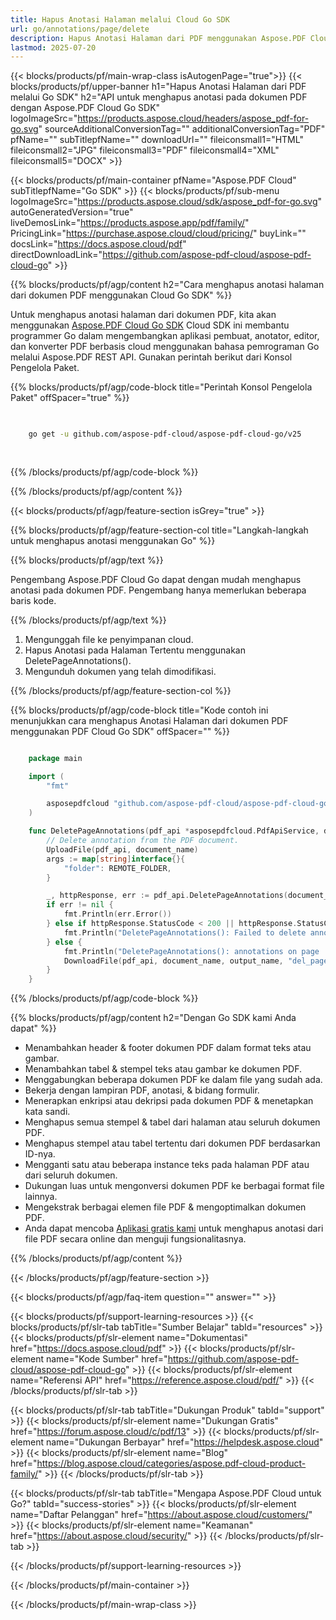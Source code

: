 ```yaml
---
title: Hapus Anotasi Halaman melalui Cloud Go SDK
url: go/annotations/page/delete
description: Hapus Anotasi Halaman dari PDF menggunakan Aspose.PDF Cloud SDK untuk Go.
lastmod: 2025-07-20
---
```


{{< blocks/products/pf/main-wrap-class isAutogenPage="true">}}
{{< blocks/products/pf/upper-banner h1="Hapus Anotasi Halaman dari PDF melalui Go SDK" h2="API untuk menghapus anotasi pada dokumen PDF dengan Aspose.PDF Cloud Go SDK" logoImageSrc="https://products.aspose.cloud/headers/aspose_pdf-for-go.svg" sourceAdditionalConversionTag="" additionalConversionTag="PDF" pfName="" subTitlepfName="" downloadUrl="" fileiconsmall1="HTML" fileiconsmall2="JPG" fileiconsmall3="PDF" fileiconsmall4="XML" fileiconsmall5="DOCX" >}}

{{< blocks/products/pf/main-container pfName="Aspose.PDF Cloud" subTitlepfName="Go SDK" >}}
{{< blocks/products/pf/sub-menu logoImageSrc="https://products.aspose.cloud/sdk/aspose_pdf-for-go.svg"
autoGeneratedVersion="true"
liveDemosLink="https://products.aspose.app/pdf/family/" PricingLink="https://purchase.aspose.cloud/cloud/pricing/" buyLink="" docsLink="https://docs.aspose.cloud/pdf"  directDownloadLink="https://github.com/aspose-pdf-cloud/aspose-pdf-cloud-go" >}}

{{% blocks/products/pf/agp/content h2="Cara menghapus anotasi halaman dari dokumen PDF menggunakan Cloud Go SDK" %}}

Untuk menghapus anotasi halaman dari dokumen PDF, kita akan menggunakan
[Aspose.PDF Cloud Go SDK](https://products.aspose.cloud/pdf/go/)
Cloud SDK ini membantu programmer Go dalam mengembangkan aplikasi pembuat, anotator, editor, dan konverter PDF berbasis cloud menggunakan bahasa pemrograman Go melalui Aspose.PDF REST API. Gunakan perintah berikut dari Konsol Pengelola Paket.

{{% blocks/products/pf/agp/code-block title="Perintah Konsol Pengelola Paket" offSpacer="true" %}}

```bash

     
    go get -u github.com/aspose-pdf-cloud/aspose-pdf-cloud-go/v25
     
     
```

{{% /blocks/products/pf/agp/code-block %}}

{{% /blocks/products/pf/agp/content %}}

{{< blocks/products/pf/agp/feature-section isGrey="true" >}}

{{% blocks/products/pf/agp/feature-section-col title="Langkah-langkah untuk menghapus anotasi menggunakan Go" %}}

{{% blocks/products/pf/agp/text %}}

Pengembang Aspose.PDF Cloud Go dapat dengan mudah menghapus anotasi pada dokumen PDF. Pengembang hanya memerlukan beberapa baris kode.

{{% /blocks/products/pf/agp/text %}}

1. Mengunggah file ke penyimpanan cloud.
1. Hapus Anotasi pada Halaman Tertentu menggunakan DeletePageAnnotations().
1. Mengunduh dokumen yang telah dimodifikasi.

{{% /blocks/products/pf/agp/feature-section-col %}}

{{% blocks/products/pf/agp/code-block title="Kode contoh ini menunjukkan cara menghapus Anotasi Halaman dari dokumen PDF menggunakan PDF Cloud Go SDK" offSpacer="" %}}

```go

    package main

    import (
        "fmt"

        asposepdfcloud "github.com/aspose-pdf-cloud/aspose-pdf-cloud-go/v25"
    )

    func DeletePageAnnotations(pdf_api *asposepdfcloud.PdfApiService, document_name string, page_num int32, output_name string) {
        // Delete annotation from the PDF document.
        UploadFile(pdf_api, document_name)
        args := map[string]interface{}{
            "folder": REMOTE_FOLDER,
        }

        _, httpResponse, err := pdf_api.DeletePageAnnotations(document_name, page_num, args)
        if err != nil {
            fmt.Println(err.Error())
        } else if httpResponse.StatusCode < 200 || httpResponse.StatusCode > 299 {
            fmt.Println("DeletePageAnnotations(): Failed to delete annotation from the document.")
        } else {
            fmt.Println("DeletePageAnnotations(): annotations on page '", page_num, "' deleted from the document '"+document_name+"'.")
            DownloadFile(pdf_api, document_name, output_name, "del_page_annotations_")
        }
    }
```

{{% /blocks/products/pf/agp/code-block %}}

{{% blocks/products/pf/agp/content h2="Dengan Go SDK kami Anda dapat" %}}

+ Menambahkan header & footer dokumen PDF dalam format teks atau gambar.
+ Menambahkan tabel & stempel teks atau gambar ke dokumen PDF.
+ Menggabungkan beberapa dokumen PDF ke dalam file yang sudah ada.
+ Bekerja dengan lampiran PDF, anotasi, & bidang formulir.
+ Menerapkan enkripsi atau dekripsi pada dokumen PDF & menetapkan kata sandi.
+ Menghapus semua stempel & tabel dari halaman atau seluruh dokumen PDF.
+ Menghapus stempel atau tabel tertentu dari dokumen PDF berdasarkan ID-nya.
+ Mengganti satu atau beberapa instance teks pada halaman PDF atau dari seluruh dokumen.
+ Dukungan luas untuk mengonversi dokumen PDF ke berbagai format file lainnya.
+ Mengekstrak berbagai elemen file PDF & mengoptimalkan dokumen PDF.
+ Anda dapat mencoba [Aplikasi gratis kami](https://products.aspose.app/pdf/) untuk menghapus anotasi dari file PDF secara online dan menguji fungsionalitasnya.

{{% /blocks/products/pf/agp/content %}}

{{< /blocks/products/pf/agp/feature-section >}}

{{< blocks/products/pf/agp/faq-item question="" answer="" >}}

{{< blocks/products/pf/support-learning-resources >}}
{{< blocks/products/pf/slr-tab tabTitle="Sumber Belajar" tabId="resources" >}}
{{< blocks/products/pf/slr-element name="Dokumentasi" href="https://docs.aspose.cloud/pdf" >}}
{{< blocks/products/pf/slr-element name="Kode Sumber" href="https://github.com/aspose-pdf-cloud/aspose-pdf-cloud-go" >}}
{{< blocks/products/pf/slr-element name="Referensi API" href="https://reference.aspose.cloud/pdf/" >}}
{{< /blocks/products/pf/slr-tab >}}

{{< blocks/products/pf/slr-tab tabTitle="Dukungan Produk" tabId="support" >}}
{{< blocks/products/pf/slr-element name="Dukungan Gratis" href="https://forum.aspose.cloud/c/pdf/13" >}}
{{< blocks/products/pf/slr-element name="Dukungan Berbayar" href="https://helpdesk.aspose.cloud" >}}
{{< blocks/products/pf/slr-element name="Blog" href="https://blog.aspose.cloud/categories/aspose.pdf-cloud-product-family/" >}}
{{< /blocks/products/pf/slr-tab >}}

{{< blocks/products/pf/slr-tab tabTitle="Mengapa Aspose.PDF Cloud untuk Go?" tabId="success-stories" >}}
{{< blocks/products/pf/slr-element name="Daftar Pelanggan" href="https://about.aspose.cloud/customers/" >}}
{{< blocks/products/pf/slr-element name="Keamanan" href="https://about.aspose.cloud/security/" >}}
{{< /blocks/products/pf/slr-tab >}}

{{< /blocks/products/pf/support-learning-resources >}}

{{< /blocks/products/pf/main-container >}}

{{< /blocks/products/pf/main-wrap-class >}}



